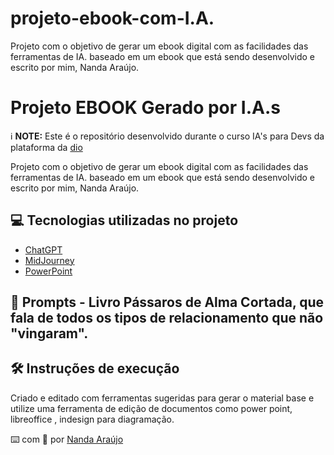 # projeto-ebook-com-I.A.
 Projeto com o objetivo de gerar um ebook digital com as facilidades das ferramentas de IA. baseado em um ebook que está sendo desenvolvido e escrito por mim, Nanda Araújo.
# Projeto EBOOK Gerado por I.A.s
 ℹ️ **NOTE:** Este é o repositório desenvolvido durante o curso IA's para Devs da plataforma da [dio](https://dio.me)


 Projeto com o objetivo de gerar um ebook digital com as facilidades das ferramentas de IA. baseado em um ebook que está sendo desenvolvido e escrito por mim, Nanda Araújo.

 ## 💻 Tecnologias utilizadas no projeto

- [ChatGPT](https://chat.openai.com/) 
- [MidJourney](https://www.midjourney.com/app/)
- [PowerPoint](https://www.microsoft.com/en/microsoft-365/powerpoint)

## 🧠 Prompts - Livro Pássaros de Alma Cortada, que fala de todos os tipos de relacionamento que não "vingaram".

## 🛠️ Instruções de execução

Criado e editado com ferramentas sugeridas para gerar o material base e utilize uma ferramenta de edição de documentos como power point, libreoffice , indesign para diagramação.

⌨️ com 💙 por [Nanda Araújo](https://github.com/Anandagvieira)

